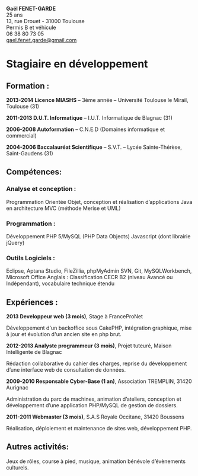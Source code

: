 **Gaël FENET-GARDE** <br />
25 ans<br />
13, rue Drouet - 31000 Toulouse<br />
Permis B et véhicule<br /> 
06 38 80 73 05<br />
gael.fenet.garde@gmail.com 
# Stagiaire en développement

## Formation :

**2013-2014 Licence MIASHS** – 3ème année – Université Toulouse le Mirail, Toulouse (31)

**2011-2013 D.U.T. Informatique** – I.U.T. Informatique de Blagnac (31)

**2006-2008 Autoformation** – C.N.E.D (Domaines informatique et commercial) 

**2004-2006 Baccalauréat Scientifique** – S.V.T. – Lycée Sainte-Thérèse, Saint-Gaudens (31) 

## Compétences:

### Analyse et conception : 
Programmation Orientée Objet, conception et réalisation d’applications Java en architecture MVC (méthode Merise et UML) 
### Programmation : 
Développement PHP 5/MySQL (PHP Data Objects) 
Javascript (dont librairie jQuery) 
### Outils Logiciels : 
Eclipse, Aptana Studio, FileZillia, phpMyAdmin 
SVN, Git, MySQLWorkbench, Microsoft Office 
Anglais : 
Classification CECR B2 (niveau Avancé ou Indépendant), vocabulaire technique étendu 

## Expériences :

**2013 Developpeur web (3 mois)**, Stage à FranceProNet

Développement d'un backoffice sous CakePHP, intégration graphique, mise à jour et évolution d'un ancien site en php brut. 

**2012-2013 Analyste programmeur (3 mois)**, Projet tuteuré, Maison Intelligente de Blagnac 

Rédaction collaborative du cahier des charges, reprise du développement d’une interface web de consultation de données. 

**2009-2010 Responsable Cyber-Base (1 an)**, Association TREMPLIN, 31420 Aurignac 

Administration du parc de machines, animation d’ateliers, conception et développement d’une application PHP/MySQL de gestion de dossiers. 

**2011-2011 Webmaster (3 mois)**, S.A.S Royale Occitane, 31420 Boussens 

Réalisation, déploiement et maintenance de sites web, développement PHP. 

## Autres activités:

Jeux de rôles, course à pied, musique, animation bénévole d’évènements culturels. 
